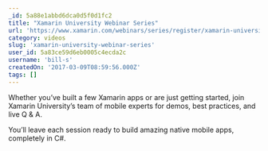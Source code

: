 ```yaml
---
_id: 5a88e1abbd6dca0d5f0d1fc2
title: "Xamarin University Webinar Series"
url: 'https://www.xamarin.com/webinars/series/register/xamarin-university-webinar'
category: videos
slug: 'xamarin-university-webinar-series'
user_id: 5a83ce59d6eb0005c4ecda2c
username: 'bill-s'
createdOn: '2017-03-09T08:59:56.000Z'
tags: []
---
```


Whether you’ve built a few Xamarin apps or are just getting started, join Xamarin University’s team of mobile experts for demos, best practices, and live Q & A. 

You’ll leave each session ready to build amazing native mobile apps, completely in C#.
